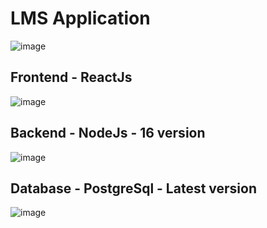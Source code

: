 # LMS Application

![image](https://media.licdn.com/dms/image/D5622AQES_ZVhaxsd6w/feedshare-shrink_800/0/1704992025683?e=1707955200&v=beta&t=ynPr0qpcMcpMejSEvoyByoY0oS1wjcFAen4j8uTQQwM)

## Frontend - ReactJs
![image](https://coderstrustbd.com/wp-content/uploads/2021/08/react-js-banner.jpg) 

## Backend - NodeJs - 16 version
![image](https://lh3.googleusercontent.com/proxy/G9p4zp4hK-p-9_JRECey3sHVAtX7i2x0WgkXIt3vZ6xcv4Rx7GdLAaCn9-zWUqDnLjMPpwwRg3fimumCt8mgDU3KK3kWmhbPkb50jZWj6VzDJ83FVVEb2P1_uyg9Q1CsN-xl5w)


## Database - PostgreSql - Latest version
![image](https://raw.githubusercontent.com/digital-lynk/lms-app/main/images/DALL%C2%B7E%202024-01-12%2017.37.59%20-%20An%20elephant%20figurine%20leaning%20on%20a%20stack%20of%20cylindrical%20database%20icons%2C%20both%20rendered%20in%20neon%20colors%20with%20the%20name%20'PostgreSQL'%20clearly%20visible%20on%20the%20.png)


